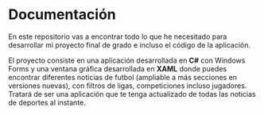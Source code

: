 # Documentación
En este repositorio vas a encontrar todo lo que he necesitado para desarrollar mi proyecto final de grado e incluso el código de la aplicación.

El proyecto consiste en una aplicación desarrollada en **C#** con Windows Forms y una ventana gráfica desarrollada en **XAML** donde puedes encontrar diferentes noticias de futbol
(ampliable a más secciones en versiones nuevas), con filtros de ligas, competiciones incluso jugadores. Tratará de ser una aplicación que te tenga actualizado de todas las noticias de deportes al instante.